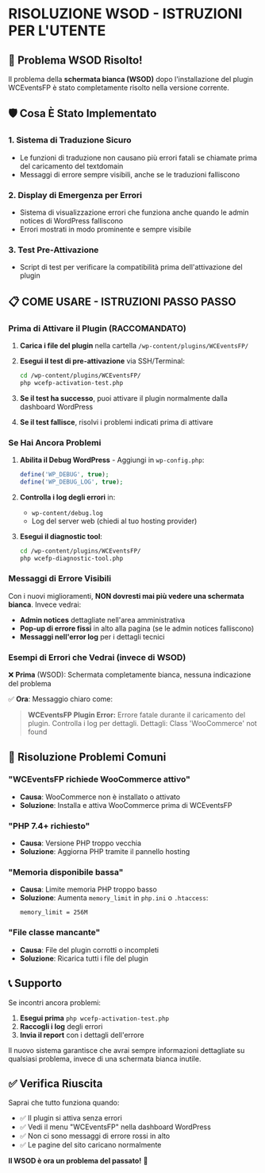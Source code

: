 # RISOLUZIONE WSOD - ISTRUZIONI PER L'UTENTE

## 🚨 Problema WSOD Risolto!

Il problema della **schermata bianca (WSOD)** dopo l'installazione del plugin WCEventsFP è stato completamente risolto nella versione corrente.

## 🛡️ Cosa È Stato Implementato

### 1. Sistema di Traduzione Sicuro
- Le funzioni di traduzione non causano più errori fatali se chiamate prima del caricamento del textdomain
- Messaggi di errore sempre visibili, anche se le traduzioni falliscono

### 2. Display di Emergenza per Errori
- Sistema di visualizzazione errori che funziona anche quando le admin notices di WordPress falliscono
- Errori mostrati in modo prominente e sempre visibile

### 3. Test Pre-Attivazione
- Script di test per verificare la compatibilità prima dell'attivazione del plugin

## 📋 COME USARE - ISTRUZIONI PASSO PASSO

### Prima di Attivare il Plugin (RACCOMANDATO)

1. **Carica i file del plugin** nella cartella `/wp-content/plugins/WCEventsFP/`

2. **Esegui il test di pre-attivazione** via SSH/Terminal:
   ```bash
   cd /wp-content/plugins/WCEventsFP/
   php wcefp-activation-test.php
   ```

3. **Se il test ha successo**, puoi attivare il plugin normalmente dalla dashboard WordPress

4. **Se il test fallisce**, risolvi i problemi indicati prima di attivare

### Se Hai Ancora Problemi

1. **Abilita il Debug WordPress** - Aggiungi in `wp-config.php`:
   ```php
   define('WP_DEBUG', true);
   define('WP_DEBUG_LOG', true);
   ```

2. **Controlla i log degli errori** in:
   - `wp-content/debug.log`  
   - Log del server web (chiedi al tuo hosting provider)

3. **Esegui il diagnostic tool**:
   ```bash
   cd /wp-content/plugins/WCEventsFP/
   php wcefp-diagnostic-tool.php
   ```

### Messaggi di Errore Visibili

Con i nuovi miglioramenti, **NON dovresti mai più vedere una schermata bianca**. Invece vedrai:

- **Admin notices** dettagliate nell'area amministrativa
- **Pop-up di errore fissi** in alto alla pagina (se le admin notices falliscono)  
- **Messaggi nell'error log** per i dettagli tecnici

### Esempi di Errori che Vedrai (invece di WSOD)

❌ **Prima** (WSOD): Schermata completamente bianca, nessuna indicazione del problema

✅ **Ora**: Messaggio chiaro come:
> **WCEventsFP Plugin Error:** Errore fatale durante il caricamento del plugin. Controlla i log per dettagli. Dettagli: Class 'WooCommerce' not found

## 🔧 Risoluzione Problemi Comuni

### "WCEventsFP richiede WooCommerce attivo"
- **Causa**: WooCommerce non è installato o attivato
- **Soluzione**: Installa e attiva WooCommerce prima di WCEventsFP

### "PHP 7.4+ richiesto"  
- **Causa**: Versione PHP troppo vecchia
- **Soluzione**: Aggiorna PHP tramite il pannello hosting

### "Memoria disponibile bassa"
- **Causa**: Limite memoria PHP troppo basso
- **Soluzione**: Aumenta `memory_limit` in `php.ini` o `.htaccess`:
  ```
  memory_limit = 256M
  ```

### "File classe mancante"
- **Causa**: File del plugin corrotti o incompleti
- **Soluzione**: Ricarica tutti i file del plugin

## 📞 Supporto

Se incontri ancora problemi:

1. **Esegui prima** `php wcefp-activation-test.php`
2. **Raccogli i log** degli errori
3. **Invia il report** con i dettagli dell'errore

Il nuovo sistema garantisce che avrai sempre informazioni dettagliate su qualsiasi problema, invece di una schermata bianca inutile.

## ✅ Verifica Riuscita

Saprai che tutto funziona quando:
- ✅ Il plugin si attiva senza errori
- ✅ Vedi il menu "WCEventsFP" nella dashboard WordPress  
- ✅ Non ci sono messaggi di errore rossi in alto
- ✅ Le pagine del sito caricano normalmente

**Il WSOD è ora un problema del passato!** 🎉